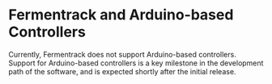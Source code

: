 # Fermentrack and Arduino-based Controllers

Currently, Fermentrack does not support Arduino-based controllers. Support for Arduino-based controllers is a key milestone in the development path of the software, and is expected shortly after the initial release.
